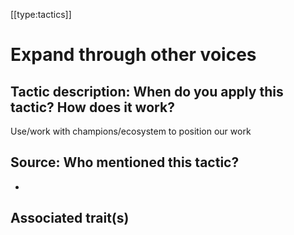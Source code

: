 [[type:tactics]]

# Expand through other voices

## Tactic description: When do you apply this tactic? How does it work?

Use/work with champions/ecosystem to position our work

## Source: Who mentioned this tactic?

-

## Associated trait(s)
  


## 
  


##